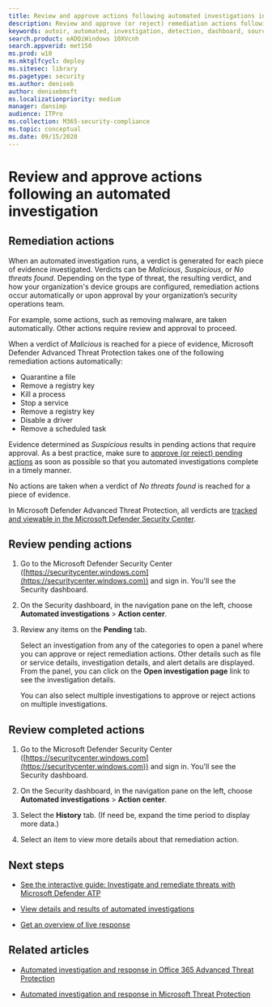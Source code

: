```yaml
---
title: Review and approve actions following automated investigations in the Microsoft Defender Security Center
description: Review and approve (or reject) remediation actions following an automated investigation.
keywords: autoir, automated, investigation, detection, dashboard, source, threat types, id, tags, devices, duration, filter export
search.product: eADQiWindows 10XVcnh
search.appverid: met150
ms.prod: w10
ms.mktglfcycl: deploy
ms.sitesec: library
ms.pagetype: security
ms.author: deniseb
author: denisebmsft
ms.localizationpriority: medium
manager: dansimp
audience: ITPro
ms.collection: M365-security-compliance 
ms.topic: conceptual
ms.date: 09/15/2020
---
```


# Review and approve actions following an automated investigation

## Remediation actions

When an automated investigation runs, a verdict is generated for each piece of evidence investigated. Verdicts can be *Malicious*, *Suspicious*, or *No threats found*. Depending on the type of threat, the resulting verdict, and how your organization's device groups are configured, remediation actions occur automatically or upon approval by your organization’s security operations team. 

For example, some actions, such as removing malware, are taken automatically. Other actions require review and approval to proceed.  

When a verdict of *Malicious* is reached for a piece of evidence, Microsoft Defender Advanced Threat Protection takes one of the following remediation actions automatically:
- Quarantine a file
- Remove a registry key
- Kill a process
- Stop a service
- Remove a registry key
- Disable a driver
- Remove a scheduled task

Evidence determined as *Suspicious* results in pending actions that require approval. As a best practice, make sure to [approve (or reject) pending actions](#review-pending-actions) as soon as possible so that you automated investigations complete in a timely manner. 

No actions are taken when a verdict of *No threats found* is reached for a piece of evidence. 

In Microsoft Defender Advanced Threat Protection, all verdicts are [tracked and viewable in the Microsoft Defender Security Center](#review-completed-actions).

## Review pending actions

1. Go to the Microsoft Defender Security Center ([https://securitycenter.windows.com](https://securitycenter.windows.com)) and sign in. You'll see the Security dashboard.

2. On the Security dashboard, in the navigation pane on the left, choose **Automated investigations** > **Action center**.

3. Review any items on the **Pending** tab. 

    Select an investigation from any of the categories to open a panel where you can approve or reject remediation actions. Other details such as file or service details, investigation details, and alert details are displayed. From the panel, you can click on the **Open investigation page** link to see the investigation details.

    You can also select multiple investigations to approve or reject actions on multiple investigations. 


## Review completed actions

1. Go to the Microsoft Defender Security Center ([https://securitycenter.windows.com](https://securitycenter.windows.com)) and sign in. You'll see the Security dashboard.

2. On the Security dashboard, in the navigation pane on the left, choose **Automated investigations** > **Action center**.

3. Select the **History** tab. (If need be, expand the time period to display more data.)

4. Select an item to view more details about that remediation action.
 
## Next steps

- [See the interactive guide: Investigate and remediate threats with Microsoft Defender ATP](https://aka.ms/MDATP-IR-Interactive-Guide)

- [View details and results of automated investigations](https://docs.microsoft.com/windows/security/threat-protection/microsoft-defender-atp/auto-investigation-action-center)

- [Get an overview of live response](https://docs.microsoft.com/windows/security/threat-protection/microsoft-defender-atp/live-response)

## Related articles

- [Automated investigation and response in Office 365 Advanced Threat Protection](https://docs.microsoft.com/microsoft-365/security/office-365-security/office-365-air)

- [Automated investigation and response in Microsoft Threat Protection](https://docs.microsoft.com/microsoft-365/security/mtp/mtp-autoir)